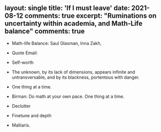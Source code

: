 layout: single
title: 'If I must leave'
date: 2021-08-12
comments: true
excerpt: "Ruminations on uncertainty within academia, and Math-Life balance"
comments: true
------

- Math-life Balance: Saul Glasman, Inna Zakh,
- Quote Email: 
- Self-worth
- The unknown, by its lack of dimensions, appears infinite and untransversable, and by its blackness, portentous with danger.
- One thing at a time. 
- Birman: Do math at your own pace. One thing at a time.
- Declutter 
- Finetune and depth

- Malliaris.
